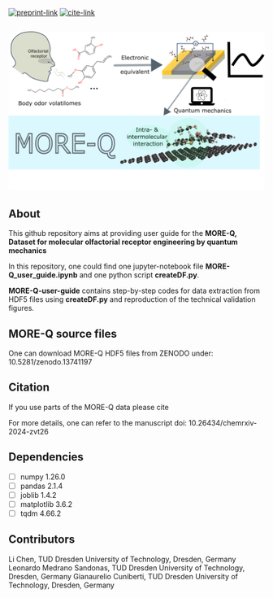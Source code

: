 [![preprint-link](https://img.shields.io/badge/paper-chemRxiv.org-A9A8AD)](https://chemrxiv.org/engage/chemrxiv/article-details/66e08e0151558a15ef9d26f6)
[![cite-link](https://img.shields.io/badge/how_to-cite-000000)](https://github.com/LiC1117/MORE-Q/blob/main/README.md#Citation)

##

![Logo](./FIG_1.png)

## About

This github repository aims at providing user guide for the **MORE-Q, Dataset for molecular olfactorial receptor engineering by quantum mechanics**

In this repository, one could find one jupyter-notebook file __MORE-Q_user_guide.ipynb__ and one python script __createDF.py__. 

__MORE-Q-user-guide__ contains step-by-step codes for data extraction from HDF5 files using __createDF.py__ and reproduction of the technical validation figures. 

## MORE-Q source files
One can download MORE-Q HDF5 files from ZENODO under: 10.5281/zenodo.13741197

## Citation
If you use parts of the MORE-Q data please cite

For more details, one can refer to the manuscript doi: 10.26434/chemrxiv-2024-zvt26

## Dependencies
- [ ] numpy 1.26.0
- [ ] pandas 2.1.4
- [ ] joblib 1.4.2
- [ ] matplotlib 3.6.2
- [ ] tqdm 4.66.2

## Contributors
Li Chen, TUD Dresden University of Technology, Dresden, Germany
Leonardo Medrano Sandonas, TUD Dresden University of Technology, Dresden, Germany
Gianaurelio Cuniberti, TUD Dresden University of Technology, Dresden, Germany
